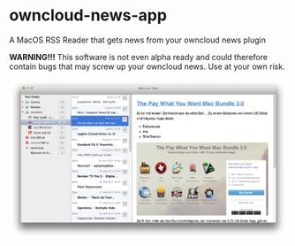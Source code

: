 owncloud-news-app
=================

A MacOS RSS Reader that gets news from your owncloud news plugin

**WARNING!!!** This software is not even alpha ready and could therefore contain bugs that may screw up your owncloud news. Use at your own risk.

![image](https://raw.githubusercontent.com/phpwutz/owncloud-news-app/master/screenshot.png)